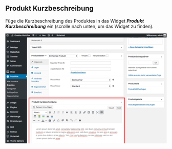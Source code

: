 ## Produkt Kurzbeschreibung

Füge die Kurzbeschreibung des Produktes in das Widget _**Produkt Kurzbeschreibung**_ ein (scrolle nach unten, um das Widget zu finden).

![image](./assets/short_description.jpg)

